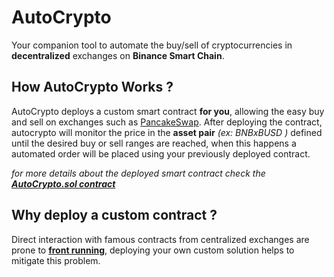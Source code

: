 # AutoCrypto
Your companion tool to automate the buy/sell of cryptocurrencies in **decentralized** exchanges on **Binance Smart Chain**.

## How AutoCrypto Works ?
AutoCrypto deploys a custom smart contract **for you**, allowing the easy buy and sell on exchanges such as [PancakeSwap](https://pancakeswap.finance/). After deploying the contract, autocrypto will monitor the price in the **asset pair** _(ex: BNBxBUSD )_ defined until the desired buy or sell ranges are reached, when this happens a automated order will be placed using your previously deployed contract. 

_for more details about the deployed smart contract check the [**AutoCrypto.sol contract**](./contracts/AutoCrypto.sol)_

## Why deploy a custom contract ?
Direct interaction with famous contracts from centralized exchanges are prone to [**front running**](https://cybernews.com/crypto/flash-boys-2-0-front-runners-draining-280-million-per-month-from-crypto-transactions/), deploying your own custom solution helps to mitigate this problem.